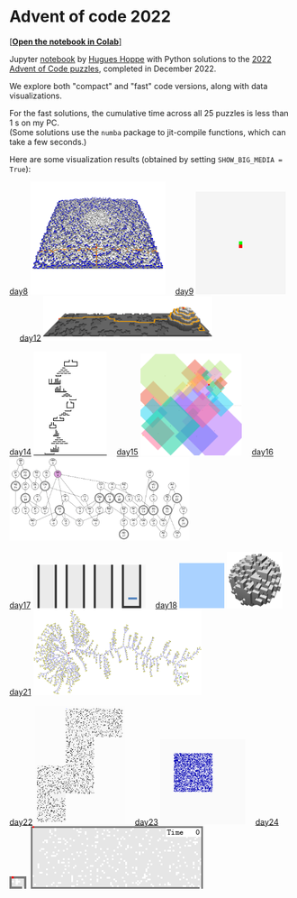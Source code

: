 # Advent of code 2022

[[**Open the notebook in Colab**]](https://colab.research.google.com/github/hhoppe/advent_of_code/blob/main/2022/advent_of_code_2022.ipynb)

Jupyter [notebook](https://github.com/hhoppe/advent_of_code/blob/main/2022/advent_of_code_2022.ipynb) by [Hugues Hoppe](http://hhoppe.com/) with Python solutions to the [2022 Advent of Code puzzles](https://adventofcode.com/2022),
completed in December 2022.

We explore both "compact" and "fast" code versions, along with data visualizations.

For the fast solutions, the cumulative time across all 25 puzzles is less than 1 s on my PC.<br/>
(Some solutions use the `numba` package to jit-compile functions, which can take a few seconds.)

Here are some visualization results (obtained by setting `SHOW_BIG_MEDIA = True`):

<a href="#day8">day8</a> <img src="https://github.com/hhoppe/advent_of_code/raw/main/2022/results/day08e.gif" width="240">&emsp;
<a href="#day9">day9</a> <img src="https://github.com/hhoppe/advent_of_code/raw/main/2022/results/day09b.gif" width="160">&emsp;
<a href="#day12">day12</a> <img src="https://github.com/hhoppe/advent_of_code/raw/main/2022/results/day12c.gif" width="300">
<br/><br/>
<a href="#day14">day14</a> <img src="https://github.com/hhoppe/advent_of_code/raw/main/2022/results/day14.gif" width="130">&emsp;
<a href="#day15">day15</a> <img src="https://github.com/hhoppe/advent_of_code/raw/main/2022/results/day15b.gif" width="180">&emsp;
<a href="#day16">day16</a> <img src="https://github.com/hhoppe/advent_of_code/raw/main/2022/results/day16b.gif" width="320">
<br/><br/>
<a href="#day17">day17</a> <img src="https://github.com/hhoppe/advent_of_code/raw/main/2022/results/day17.gif" width="200">&emsp;
<a href="#day18">day18</a> <img src="https://github.com/hhoppe/advent_of_code/raw/main/2022/results/day18a.gif" width="80">
 <img src="https://github.com/hhoppe/advent_of_code/raw/main/2022/results/day18c.gif" width="100">&emsp;
<a href="#day21">day21</a> <img src="https://github.com/hhoppe/advent_of_code/raw/main/2022/results/day21b.png" width="300">
<br/><br/>
<a href="#day22">day22</a> <img src="https://github.com/hhoppe/advent_of_code/raw/main/2022/results/day22.gif" width="160">&emsp;
<a href="#day23">day23</a> <img src="https://github.com/hhoppe/advent_of_code/raw/main/2022/results/day23.gif" width="151">&emsp;
<a href="#day24">day24</a> <img src="https://github.com/hhoppe/advent_of_code/raw/main/2022/results/day24a.gif" width="30">&nbsp;
 <img src="https://github.com/hhoppe/advent_of_code/raw/main/2022/results/day24c.gif" width="306">
